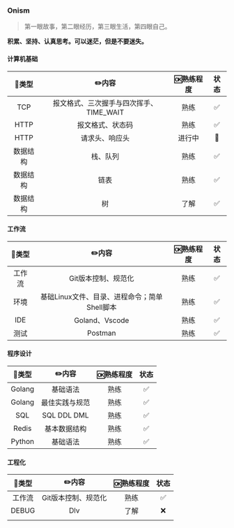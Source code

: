 ### Onism
> 第一眼故事，第二眼经历，第三眼生活，第四眼自己。

**积累、坚持、认真思考。可以迷茫，但是不要迷失。**

#### 计算机基础

|  🍭类型   |                  ✏️内容                  | 🆗熟练程度 | 状态 |
| :------: | :-------------------------------------: | :-------: | :--: |
|   TCP    | 报文格式、三次握手与四次挥手、TIME_WAIT |   熟练    |  ✅   |
|   HTTP   |            报文格式、状态码             |   熟练    |  ✅   |
|   HTTP   |             请求头、响应头              |  进行中   |  🎯   |
| 数据结构 |                栈、队列                 |   熟练    |  ✅   |
| 数据结构 |                  链表                   |   熟练    |  ✅   |
| 数据结构 |                   树                    |   了解    |  ✅   |

#### 工作流

| 🍭类型  |                    ✏️内容                     | 🆗熟练程度 | 状态 |
| :----: | :------------------------------------------: | :-------: | :--: |
| 工作流 |             Git版本控制、规范化              |   熟练    |  ✅   |
|  环境  | 基础Linux文件、目录、进程命令；简单Shell脚本 |   熟练    |  ✅   |
|  IDE   |                Goland、Vscode                |   熟练    |  ✅   |
|  测试  |                   Postman                    |   熟练    |  ✅   |

#### 程序设计

| 🍭类型  |     ✏️内容      | 🆗熟练程度 | 状态 |
| :----: | :------------: | :-------: | :--: |
| Golang |    基础语法    |   熟练    |  ✅   |
| Golang | 最佳实践与规范 |   熟练    |  ✅   |
|  SQL   |  SQL DDL DML   |   熟练    |  ✅   |
| Redis  |  基本数据结构  |   熟练    |  ✅   |
| Python |    基础语法    |   熟练    |  ✅   |

#### 工程化

| 🍭类型  |        ✏️内容        | 🆗熟练程度 | 状态 |
| :----: | :-----------------: | :-------: | :--: |
| 工作流 | Git版本控制、规范化 |   熟练    |  ✅   |
| DEBUG  |         Dlv         |   了解    |  ❌   |
|        |                     |           |      |
